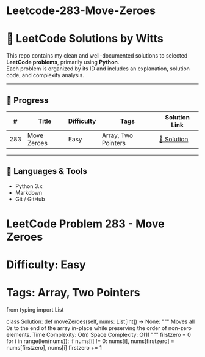 # Leetcode-283-Move-Zeroes


# 🧠 LeetCode Solutions by Witts

This repo contains my clean and well-documented solutions to selected **LeetCode problems**, primarily using **Python**.  
Each problem is organized by its ID and includes an explanation, solution code, and complexity analysis.

---

## 📌 Progress

| #   | Title         | Difficulty | Tags            | Solution Link                |
|-----|---------------|------------|------------------|------------------------------|
| 283 | Move Zeroes   | Easy       | Array, Two Pointers | [🔗 Solution](0283-move-zeroes/) |

---

## 🧰 Languages & Tools

- Python 3.x
- Markdown
- Git / GitHub


# LeetCode Problem 283 - Move Zeroes
# Difficulty: Easy
# Tags: Array, Two Pointers


from typing import List

class Solution:
    def moveZeroes(self, nums: List[int]) -> None:
        """
        Moves all 0s to the end of the array in-place while preserving the order of non-zero elements.
        Time Complexity: O(n)
        Space Complexity: O(1)
        """
        firstzero = 0
        for i in range(len(nums)):
            if nums[i] != 0:
                nums[i], nums[firstzero] = nums[firstzero], nums[i]
                firstzero += 1

